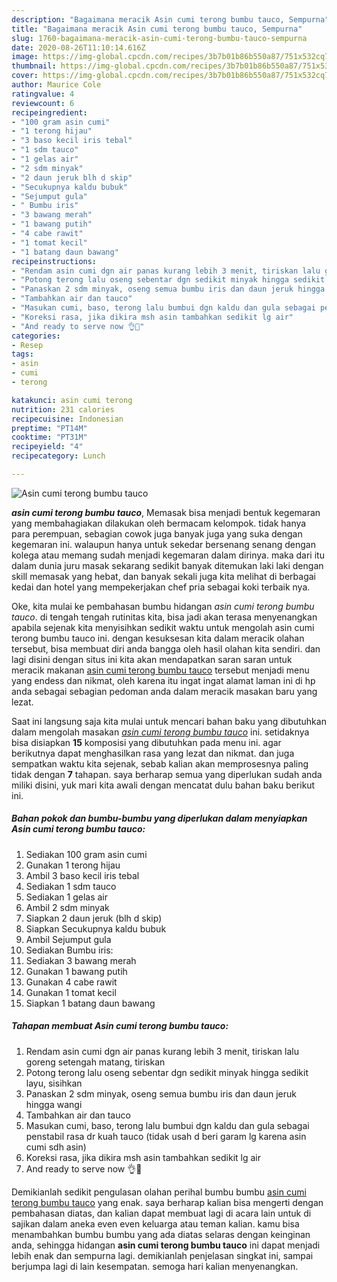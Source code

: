 ```yaml
---
description: "Bagaimana meracik Asin cumi terong bumbu tauco, Sempurna"
title: "Bagaimana meracik Asin cumi terong bumbu tauco, Sempurna"
slug: 1760-bagaimana-meracik-asin-cumi-terong-bumbu-tauco-sempurna
date: 2020-08-26T11:10:14.616Z
image: https://img-global.cpcdn.com/recipes/3b7b01b86b550a87/751x532cq70/asin-cumi-terong-bumbu-tauco-foto-resep-utama.jpg
thumbnail: https://img-global.cpcdn.com/recipes/3b7b01b86b550a87/751x532cq70/asin-cumi-terong-bumbu-tauco-foto-resep-utama.jpg
cover: https://img-global.cpcdn.com/recipes/3b7b01b86b550a87/751x532cq70/asin-cumi-terong-bumbu-tauco-foto-resep-utama.jpg
author: Maurice Cole
ratingvalue: 4
reviewcount: 6
recipeingredient:
- "100 gram asin cumi"
- "1 terong hijau"
- "3 baso kecil iris tebal"
- "1 sdm tauco"
- "1 gelas air"
- "2 sdm minyak"
- "2 daun jeruk blh d skip"
- "Secukupnya kaldu bubuk"
- "Sejumput gula"
- " Bumbu iris"
- "3 bawang merah"
- "1 bawang putih"
- "4 cabe rawit"
- "1 tomat kecil"
- "1 batang daun bawang"
recipeinstructions:
- "Rendam asin cumi dgn air panas kurang lebih 3 menit, tiriskan lalu goreng setengah matang, tiriskan"
- "Potong terong lalu oseng sebentar dgn sedikit minyak hingga sedikit layu, sisihkan"
- "Panaskan 2 sdm minyak, oseng semua bumbu iris dan daun jeruk hingga wangi"
- "Tambahkan air dan tauco"
- "Masukan cumi, baso, terong lalu bumbui dgn kaldu dan gula sebagai penstabil rasa dr kuah tauco (tidak usah d beri garam lg karena asin cumi sdh asin)"
- "Koreksi rasa, jika dikira msh asin tambahkan sedikit lg air"
- "And ready to serve now 👌🍴"
categories:
- Resep
tags:
- asin
- cumi
- terong

katakunci: asin cumi terong 
nutrition: 231 calories
recipecuisine: Indonesian
preptime: "PT14M"
cooktime: "PT31M"
recipeyield: "4"
recipecategory: Lunch

---
```



![Asin cumi terong bumbu tauco](https://img-global.cpcdn.com/recipes/3b7b01b86b550a87/751x532cq70/asin-cumi-terong-bumbu-tauco-foto-resep-utama.jpg)

<b><i>asin cumi terong bumbu tauco</i></b>, Memasak bisa menjadi bentuk kegemaran yang membahagiakan dilakukan oleh bermacam kelompok. tidak hanya para perempuan, sebagian cowok juga banyak juga yang suka dengan kegemaran ini. walaupun hanya untuk sekedar bersenang senang dengan kolega atau memang sudah menjadi kegemaran dalam dirinya. maka dari itu dalam dunia juru masak sekarang sedikit banyak ditemukan laki laki dengan skill memasak yang hebat, dan banyak sekali juga kita melihat di berbagai kedai dan hotel yang mempekerjakan chef pria sebagai koki terbaik nya.

Oke, kita mulai ke pembahasan bumbu hidangan <i>asin cumi terong bumbu tauco</i>. di tengah tengah rutinitas kita, bisa jadi akan terasa menyenangkan apabila sejenak kita menyisihkan sedikit waktu untuk mengolah asin cumi terong bumbu tauco ini. dengan kesuksesan kita dalam meracik olahan tersebut, bisa membuat diri anda bangga oleh hasil olahan kita sendiri. dan lagi disini dengan situs ini kita akan mendapatkan saran saran untuk meracik makanan <u>asin cumi terong bumbu tauco</u> tersebut menjadi menu yang endess dan nikmat, oleh karena itu ingat ingat alamat laman ini di hp anda sebagai sebagian pedoman anda dalam meracik masakan baru yang lezat.




Saat ini langsung saja kita mulai untuk mencari bahan baku yang dibutuhkan dalam mengolah masakan <u><i>asin cumi terong bumbu tauco</i></u> ini. setidaknya bisa disiapkan <b>15</b> komposisi yang dibutuhkan pada menu ini. agar berikutnya dapat menghasilkan rasa yang lezat dan nikmat. dan juga sempatkan waktu kita sejenak, sebab kalian akan memprosesnya paling tidak dengan <b>7</b> tahapan. saya berharap semua yang diperlukan sudah anda miliki disini, yuk mari kita awali dengan mencatat dulu bahan baku berikut ini.

<!--inarticleads1-->

##### Bahan pokok dan bumbu-bumbu yang diperlukan dalam menyiapkan Asin cumi terong bumbu tauco:

1. Sediakan 100 gram asin cumi
1. Gunakan 1 terong hijau
1. Ambil 3 baso kecil iris tebal
1. Sediakan 1 sdm tauco
1. Sediakan 1 gelas air
1. Ambil 2 sdm minyak
1. Siapkan 2 daun jeruk (blh d skip)
1. Siapkan Secukupnya kaldu bubuk
1. Ambil Sejumput gula
1. Sediakan  Bumbu iris:
1. Sediakan 3 bawang merah
1. Gunakan 1 bawang putih
1. Gunakan 4 cabe rawit
1. Gunakan 1 tomat kecil
1. Siapkan 1 batang daun bawang




<!--inarticleads2-->

##### Tahapan membuat Asin cumi terong bumbu tauco:

1. Rendam asin cumi dgn air panas kurang lebih 3 menit, tiriskan lalu goreng setengah matang, tiriskan
1. Potong terong lalu oseng sebentar dgn sedikit minyak hingga sedikit layu, sisihkan
1. Panaskan 2 sdm minyak, oseng semua bumbu iris dan daun jeruk hingga wangi
1. Tambahkan air dan tauco
1. Masukan cumi, baso, terong lalu bumbui dgn kaldu dan gula sebagai penstabil rasa dr kuah tauco (tidak usah d beri garam lg karena asin cumi sdh asin)
1. Koreksi rasa, jika dikira msh asin tambahkan sedikit lg air
1. And ready to serve now 👌🍴




Demikianlah sedikit pengulasan olahan perihal bumbu bumbu <u>asin cumi terong bumbu tauco</u> yang enak. saya berharap kalian bisa mengerti dengan pembahasan diatas, dan kalian dapat membuat lagi di acara lain untuk di sajikan dalam aneka even even keluarga atau teman kalian. kamu bisa menambahkan bumbu bumbu yang ada diatas selaras dengan keinginan anda, sehingga hidangan <b>asin cumi terong bumbu tauco</b> ini dapat menjadi lebih enak dan sempurna lagi. demikianlah penjelasan singkat ini, sampai berjumpa lagi di lain kesempatan. semoga hari kalian menyenangkan.
